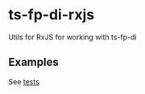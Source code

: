 # ts-fp-di-rxjs

Utils for RxJS for working with ts-fp-di

## Examples

See [tests](https://github.com/darky/ts-fp-di-rxjs/blob/main/test.ts)
